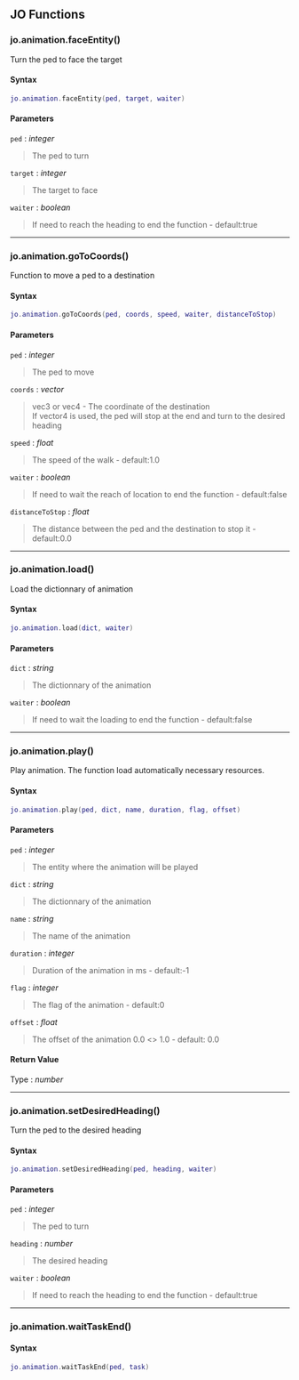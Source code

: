 
## JO Functions

### jo.animation.faceEntity()

<!-- @include: ./slots/headers.md#client|jo.animation.faceEntity -->

Turn the ped to face the target <br>

<!-- @include: ./slots/descriptions.md#client|jo.animation.faceEntity -->

#### Syntax

```lua
jo.animation.faceEntity(ped, target, waiter)
```

#### Parameters

`ped` : _integer_
> The ped to turn
>

`target` : _integer_
> The target to face
>

`waiter` : _boolean_ <BadgeOptional />
> If need to reach the heading to end the function - default:true
>

<!-- @include: ./slots/examples.md#client|jo.animation.faceEntity -->

<!-- @include: ./slots/footers.md#client|jo.animation.faceEntity -->

---

### jo.animation.goToCoords()

<!-- @include: ./slots/headers.md#client|jo.animation.goToCoords -->

Function to move a ped to a destination <br>

<!-- @include: ./slots/descriptions.md#client|jo.animation.goToCoords -->

#### Syntax

```lua
jo.animation.goToCoords(ped, coords, speed, waiter, distanceToStop)
```

#### Parameters

`ped` : _integer_
> The ped to move
>

`coords` : _vector_
> vec3 or vec4 - The coordinate of the destination <br> If vector4 is used, the ped will stop at the end and turn to the desired heading
>

`speed` : _float_ <BadgeOptional />
> The speed of the walk - default:1.0
>

`waiter` : _boolean_ <BadgeOptional />
> If need to wait the reach of location to end the function - default:false
>

`distanceToStop` : _float_ <BadgeOptional />
> The distance between the ped and the destination to stop it - default:0.0
>

<!-- @include: ./slots/examples.md#client|jo.animation.goToCoords -->

<!-- @include: ./slots/footers.md#client|jo.animation.goToCoords -->

---

### jo.animation.load()

<!-- @include: ./slots/headers.md#client|jo.animation.load -->

Load the dictionnary of animation <br>

<!-- @include: ./slots/descriptions.md#client|jo.animation.load -->

#### Syntax

```lua
jo.animation.load(dict, waiter)
```

#### Parameters

`dict` : _string_
> The dictionnary of the animation
>

`waiter` : _boolean_ <BadgeOptional />
> If need to wait the loading to end the function - default:false
>

<!-- @include: ./slots/examples.md#client|jo.animation.load -->

<!-- @include: ./slots/footers.md#client|jo.animation.load -->

---

### jo.animation.play()

<!-- @include: ./slots/headers.md#client|jo.animation.play -->

Play animation. The function load automatically necessary resources. <br>

<!-- @include: ./slots/descriptions.md#client|jo.animation.play -->

#### Syntax

```lua
jo.animation.play(ped, dict, name, duration, flag, offset)
```

#### Parameters

`ped` : _integer_
> The entity where the animation will be played
>

`dict` : _string_
> The dictionnary of the animation
>

`name` : _string_
> The name of the animation
>

`duration` : _integer_ <BadgeOptional />
> Duration of the animation in ms - default:-1
>

`flag` : _integer_ <BadgeOptional />
> The flag of the animation - default:0
>

`offset` : _float_ <BadgeOptional />
> The offset of the animation 0.0 <> 1.0 - default: 0.0
>

#### Return Value

Type : _number_


<!-- @include: ./slots/examples.md#client|jo.animation.play -->

<!-- @include: ./slots/footers.md#client|jo.animation.play -->

---

### jo.animation.setDesiredHeading()

<!-- @include: ./slots/headers.md#client|jo.animation.setDesiredHeading -->

Turn the ped to the desired heading <br>

<!-- @include: ./slots/descriptions.md#client|jo.animation.setDesiredHeading -->

#### Syntax

```lua
jo.animation.setDesiredHeading(ped, heading, waiter)
```

#### Parameters

`ped` : _integer_
> The ped to turn
>

`heading` : _number_
> The desired heading
>

`waiter` : _boolean_ <BadgeOptional />
> If need to reach the heading to end the function - default:true
>

<!-- @include: ./slots/examples.md#client|jo.animation.setDesiredHeading -->

<!-- @include: ./slots/footers.md#client|jo.animation.setDesiredHeading -->

---

### jo.animation.waitTaskEnd()

<!-- @include: ./slots/headers.md#client|jo.animation.waitTaskEnd -->

<!-- @include: ./slots/descriptions.md#client|jo.animation.waitTaskEnd -->

#### Syntax

```lua
jo.animation.waitTaskEnd(ped, task)
```

<!-- @include: ./slots/examples.md#client|jo.animation.waitTaskEnd -->

<!-- @include: ./slots/footers.md#client|jo.animation.waitTaskEnd -->

